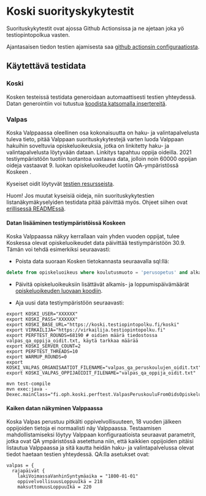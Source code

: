 # Koski suorityskykytestit

Suorituskykytestit ovat ajossa Github Actionsissa ja ne ajetaan joka yö testiopintopolkua vasten.

Ajantasaisen tiedon testien ajamisesta saa [github actionsin configuraatiosta](../.github/workflows/run_performance_tests.yml).

## Käytettävä testidata

### Koski

Kosken testeissä testidata generoidaan automaattisesti testien yhteydessä. Datan generointiin voi tutustua
[koodista katsomalla insertereitä](../src/test/scala/fi/oph/koski/perftest/).

### Valpas

Koska Valppaassa oleellinen osa kokonaisuutta on haku- ja valintapalvelusta tuleva tieto, pitää Valppaan
suorituskykytestejä varten luoda Valppaan hakuihin soveltuvia opiskeluoikeuksia, jotka on linkitetty
haku- ja valintapalvelusta löytyvään dataan. Linkitys tapahtuu oppija oideilla. 2021 testiympäristöön tuotiin
tuotantoa vastaava data, jolloin noin 60000 oppijan oideja vastaavat 9. luokan opiskeluoikeudet
luotiin QA-ympäristössä Koskeen .

Kyseiset oidit löytyvät [testien resursseista](../src/test/resources/valpas_qa_oppija_oidit.txt).

Huom! Jos muutat kyseisiä oideja, niin suorituskykytestien listanäkymäkyselyiden testidata pitää päivittää myös.
Ohjeet siihen ovat [erillisessä READMEssä](../src/test/resources/readme.md).

#### Datan lisääminen testiympäristöissä Koskeen

Koska Valppaassa näkyy kerrallaan vain yhden vuoden oppijat, tulee Koskessa olevat opiskeluoikeudet data päivittää
testiympäristöön 30.9. Tämän voi tehdä esimerkiksi seuraavasti:

* Poista data suoraan Kosken tietokannasta seuraavalla sql:llä:

```sql
delete from opiskeluoikeus where koulutusmuoto = 'perusopetus' and alkamispaiva = '2021-08-15' and paattymispaiva = '2022-06-04' and luokka ='9A' and versionumero = 1 and aikaleima > '2021-10-10';
```

* Päivitä opiskeluoikeuksiin lisättävät alkamis- ja loppumispäivämäärät
[opiskeluoikeuden luovaan koodiin](../src/test/scala/fi/oph/koski/perftest/ValpasOpiskeluoikeusInserterScenario.scala).

* Aja uusi data testiympäristöön seuraavasti:

```
export KOSKI_USER="XXXXXX"
export KOSKI_PASS="XXXXXX"
export KOSKI_BASE_URL="https://koski.testiopintopolku.fi/koski"
export VIRKAILIJA="https://virkailija.testiopintopolku.fi"
export PERFTEST_ROUNDS=68190 # oidien määrä tiedostossa valpas_qa_oppija_oidit.txt, käytä tarkkaa määrää
export KOSKI_SERVER_COUNT=2
export PERFTEST_THREADS=10
export WARMUP_ROUNDS=0
export KOSKI_VALPAS_ORGANISAATIOT_FILENAME="valpas_qa_peruskoulujen_oidit.txt"
export KOSKI_VALPAS_OPPIJAOIDIT_FILENAME="valpas_qa_oppija_oidit.txt"

mvn test-compile
mvn exec:java -Dexec.mainClass="fi.oph.koski.perftest.ValpasPeruskouluFromOidsOpiskeluoikeusInserter"
```

#### Kaiken datan näkyminen Valppaassa

Koska Valpas perustuu pitkälti oppivelvollisuuteen, 18 vuoden jälkeen oppijoiden tietoja ei normaalisti näy Valppaassa.
Testaamisen mahdollistamiseksi löytyy Valppaan konfiguraatioista seuraavat parametrit, jotka ovat QA ympäristössä
asetettuna niin, että kaikkien oppijoiden pitäisi listautua Valppaassa ja sitä kautta heidän haku- ja
valintapalvelussa olevat tiedot haetaan testien yhteydessä. QA:lla asetukset ovat:

```
valpas = {
  rajapäivät {
    lakiVoimassaVanhinSyntymäaika = "1800-01-01"
    oppivelvollisuusLoppuuIkä = 218
    maksuttomuusLoppuuIkä = 220
```

